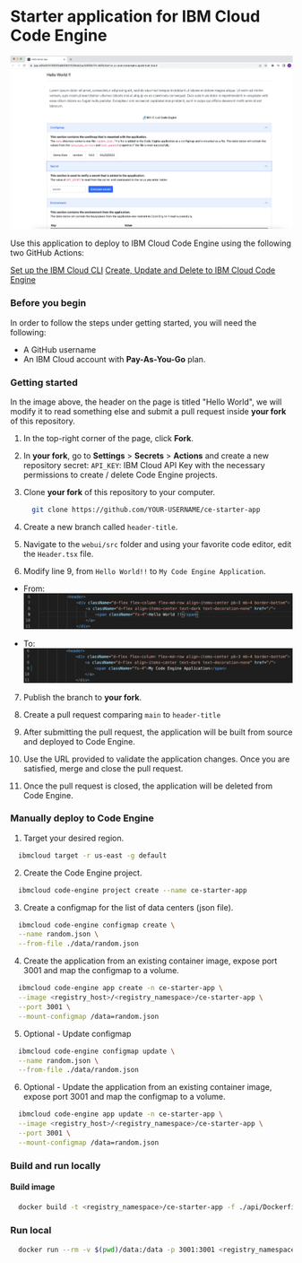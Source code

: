 # Starter application for IBM Cloud Code Engine

![](./docs/assets/ce-starter-app.png)

Use this application to deploy to IBM Cloud Code Engine using the following two GitHub Actions:

[Set up the IBM Cloud CLI](https://github.com/marketplace/actions/set-up-the-ibm-cloud-cli)
[Create, Update and Delete to IBM Cloud Code Engine](https://github.com/marketplace/actions/create-update-and-delete-to-ibm-cloud-code-engine)

### Before you begin

In order to follow the steps under getting started, you will need the following:

 - A GitHub username
 - An IBM Cloud account with **Pay-As-You-Go** plan.

### Getting started
In the image above, the header on the page is titled "Hello World", we will modify it to read something else and submit a pull request inside **your fork** of this repository. 


1. In the top-right corner of the page, click **Fork**. 

2. In **your fork**, go to **Settings** > **Secrets** > **Actions** and create a new repository secret:
    `API_KEY`: IBM Cloud API Key with the necessary permissions to create / delete Code Engine projects.

3. Clone **your fork** of this repository to your computer. 

    ```sh
      git clone https://github.com/YOUR-USERNAME/ce-starter-app
    ```

4. Create a new branch called `header-title`.

5. Navigate to the `webui/src` folder and using your favorite code editor, edit the `Header.tsx` file.

6. Modify line 9, from `Hello World!!` to `My Code Engine Application`.
  - From:
    ![](./docs/assets/pre-changes.png)

  - To:
    ![](./docs/assets/post-changes.png)


7. Publish the branch to **your fork**.

8. Create a pull request comparing `main` to `header-title`

9. After submitting the pull request, the application will be built from source and deployed to Code Engine.  

10. Use the URL provided to validate the application changes. Once you are satisfied, merge and close the pull request.

11. Once the pull request is closed, the application will be deleted from Code Engine. 


### Manually deploy to Code Engine

1. Target your desired region.
  ```sh
    ibmcloud target -r us-east -g default
  ```

2. Create the Code Engine project.
  ```sh
    ibmcloud code-engine project create --name ce-starter-app
  ```

3. Create a configmap for the list of data centers (json file).
  ```sh
    ibmcloud code-engine configmap create \
    --name random.json \
    --from-file ./data/random.json 
  ```

4. Create the application from an existing container image, expose port 3001 and map the configmap to a volume. 
  ```sh
    ibmcloud code-engine app create -n ce-starter-app \
    --image <registry_host>/<registry_namespace>/ce-starter-app \
    --port 3001 \
    --mount-configmap /data=random.json
  ```

5. Optional - Update configmap 
  ```sh
    ibmcloud code-engine configmap update \
    --name random.json \
    --from-file ./data/random.json 
  ```

6. Optional - Update the application from an existing container image, expose port 3001 and map the configmap to a volume. 
  ```sh
    ibmcloud code-engine app update -n ce-starter-app \
    --image <registry_host>/<registry_namespace>/ce-starter-app \
    --port 3001 \
    --mount-configmap /data=random.json
  ```

### Build and run locally 

#### Build image
```sh
  docker build -t <registry_namespace>/ce-starter-app -f ./api/Dockerfile .
```

### Run local
```sh
  docker run --rm -v $(pwd)/data:/data -p 3001:3001 <registry_namespace>/ce-starter-app
```
